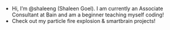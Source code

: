 - Hi, I’m @shaleeng (Shaleen Goel). I am currently an Associate Consultant at Bain and am a beginner teaching myself coding! 
- Check out my particle fire explosion & smartbrain projects!
